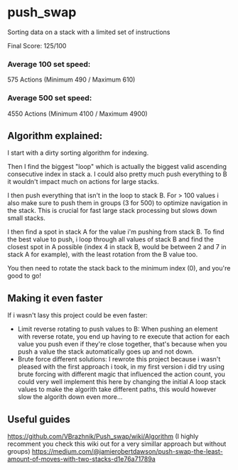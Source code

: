 # push_swap
Sorting data on a stack with a limited set of instructions

Final Score: 125/100

### Average 100 set speed:
575 Actions (Minimum 490 / Maximum 610)

### Average 500 set speed:
4550 Actions (Minimum 4100 / Maximum 4900)

## Algorithm explained:
I start with a dirty sorting algorithm for indexing.

Then I find the biggest "loop" which is actually the biggest valid ascending consecutive index in stack a. I could also pretty much push everything to B it wouldn't impact much on actions for large stacks.

I then push everything that isn't in the loop to stack B. For > 100 values i also make sure to push them in groups (3 for 500) to optimize navigation in the stack. This is crucial for fast large stack processing but slows down small stacks.

I then find a spot in stack A for the value i'm pushing from stack B. To find the best value to push, i loop through all values of stack B and find the closest spot in A possible (index 4 in stack B, would be between 2 and 7 in stack A for example), with the least rotation from the B value too.

You then need to rotate the stack back to the minimum index (0), and you're good to go!

## Making it even faster
If i wasn't lasy this project could be even faster:
- Limit reverse rotating to push values to B: When pushing an element with reverse rotate, you end up having to re execute that action for each value you push even if they're close together, that's because when you push a value the stack automatically goes up and not down.
- Brute force different solutions: I rewrote this project because i wasn't pleased with the first approach i took, in my first version i did try using brute forcing with different magic that influenced the action count, you could very well implement this here by changing the initial A loop stack values to make the algorith take different paths, this would however slow the algorith down even more...

## Useful guides
https://github.com/VBrazhnik/Push_swap/wiki/Algorithm (I highly recomment you check this wiki out for a very simillar approach but without groups)
https://medium.com/@jamierobertdawson/push-swap-the-least-amount-of-moves-with-two-stacks-d1e76a71789a
